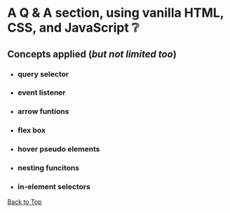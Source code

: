 <a name="custom_anchor_name"></a>
# A Q & A section, using vanilla HTML, CSS, and JavaScript	:grey_question:
## Concepts applied (*but not limited too*)

- ### query selector
- ### event listener
- ### arrow funtions
- ### flex box
- ### hover pseudo elements
- ### nesting funcitons
- ### in-element selectors

[Back to Top](#custom_anchor_name)
